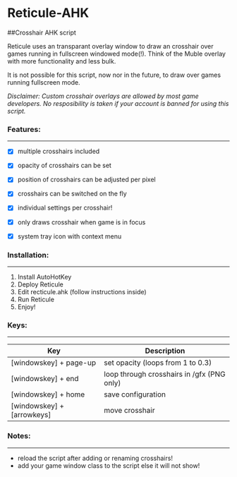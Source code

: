# Reticule-AHK
##Crosshair AHK script

Reticule uses an transparant overlay window to draw an crosshair over games running in fullscreen windowed mode(!). Think of the Muble overlay with more functionality and less bulk.

It is not possible for this script, now nor in the future, to draw over games running fullscreen mode.

*Disclaimer: Custom crosshair overlays are allowed by most game developers. No resposibility is taken if your account is banned for using this script.*

### Features:
---------
- [x] multiple crosshairs included
- [x] opacity of crosshairs can be set
- [x] position of crosshairs can be adjusted per pixel
- [x] crosshairs can be switched on the fly
- [x] individual settings per crosshair!
- [x] only draws crosshair when game is in focus
- [x] system tray icon with context menu


### Installation:
-------------
1. Install AutoHotKey
2. Deploy Reticule
3. Edit recticule.ahk (follow instructions inside)
4. Run Reticule
5. Enjoy!


### Keys:
-----

| Key | Description |
| --- | --- |
| [windowskey] + page-up | set opacity (loops from 1 to 0.3) |
| [windowskey] + end | loop through crosshairs in /gfx (PNG only) |
| [windowskey] + home | save configuration |
| [windowskey] + [arrowkeys] | move crosshair |

### Notes:
------
- reload the script after adding or renaming crosshairs!
- add your game window class to the script else it will not show!


